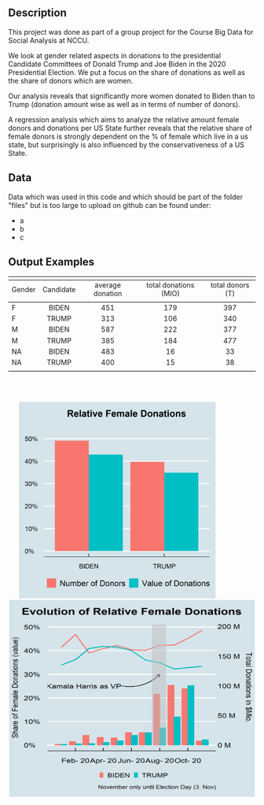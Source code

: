 ## Description 

This project was done as part of a group project for the Course Big Data for Social Analysis at NCCU. 

We look at gender related aspects in donations to the presidential Candidate Committees of Donald Trump and Joe Biden in the 2020 Presidential Election. 
We put a focus on the share of donations as well as the share of donors which are women. 

Our analysis reveals that significantly more women donated to Biden than to Trump (donation amount wise as well as in terms of number of donors). 

A regression analysis which aims to analyze the relative amount female donors and donations per US State further reveals that the relative share of female donors is strongly dependent on the % of female which live in a us state, but surprisingly is also influenced by the conservativeness of a US State. 

## Data 

Data which was used in this code and which should be part of the folder "files" but is too large to upload on github can be found under: 
- a
- b
- c


## Output Examples

<table style="text-align:center", align = "center"><tr><td colspan="5" style="border-bottom: 1px solid black"></td></tr><tr><td style="text-align:left">Gender</td><td>Candidate</td><td>average donation</td><td>total donations (MIO)</td><td>total donors (T)</td></tr>
<tr><td colspan="5" style="border-bottom: 1px solid black"></td></tr><tr><td style="text-align:left">F</td><td>BIDEN</td><td>451</td><td>179</td><td>397</td></tr>
<tr><td style="text-align:left">F</td><td>TRUMP</td><td>313</td><td>106</td><td>340</td></tr>
<tr><td style="text-align:left">M</td><td>BIDEN</td><td>587</td><td>222</td><td>377</td></tr>
<tr><td style="text-align:left">M</td><td>TRUMP</td><td>385</td><td>184</td><td>477</td></tr>
<tr><td style="text-align:left">NA</td><td>BIDEN</td><td>483</td><td>16</td><td>33</td></tr>
<tr><td style="text-align:left">NA</td><td>TRUMP</td><td>400</td><td>15</td><td>38</td></tr>
<tr><td colspan="5" style="border-bottom: 1px solid black"></td></tr></table>

<br>
<br>

<p float="left", align = "center">
  <img src="plots/rel_share_donations.png" width="400" />
    &nbsp; &nbsp; &nbsp; &nbsp;&nbsp; &nbsp; &nbsp; &nbsp; 
  <img src="plots/evolution_female_donations.png" width="500", height = "400"/> 
</p>
